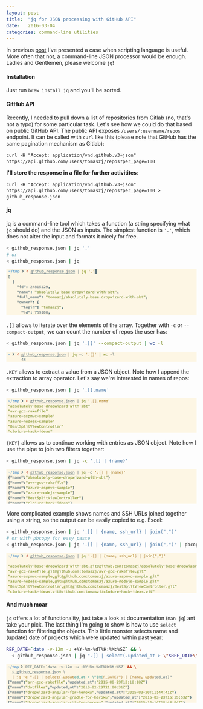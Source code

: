 ```yaml
---
layout: post
title:  "jq for JSON processing with GitHub API"
date:   2016-03-04
categories: command-line utilities
---
```


In previous [post](/ruby/2016/02/21/gitlab-and-interactive-ruby.html) I've presented a case when scripting language is useful. More often that not, a command-line JSON processor would be enough. Ladies and Gentlemen, please welcome `jq`!

#### Installation

Just run `brew install jq` and you'll be sorted.

#### GitHub API

Recently, I needed to pull down a list of repositories from Gitlab (no, that's not a typo) for some particular task. Let's see how we could do that based on public GitHub API. The public API exposes `/users/:username/repos` endpoint. It can be called with `curl` like this (please note that GitHub has the same pagination mechanism as Gitlab):

    curl -H "Accept: application/vnd.github.v3+json" https://api.github.com/users/tomaszj/repos?per_page=100

**I'll store the response in a file for further activitites**:

    curl -H "Accept: application/vnd.github.v3+json" https://api.github.com/users/tomaszj/repos?per_page=100 > github_response.json

#### jq

jq is a command-line tool which takes a function (a string specifying what `jq` should do) and the JSON as inputs. The simplest function is `'.'`, which does not alter the input and formats it nicely for free.

```bash
< github_response.json | jq '.'
# or
< github_response.json | jq
```

![jq 1st example](/images/jq/jq1.png)

`.[]` allows to iterate over the elements of the array. Together with `-c` or `--compact-output`, we can count the number of repos the user has:

```bash
< github_response.json | jq '.[]' --compact-output | wc -l
```

![jq 2st example](/images/jq/jq2.png)

`.KEY` allows to extract a value from a JSON object. Note how I append the extraction to array operator. Let's say we're interested in names of repos:

```bash
< github_response.json | jq '.[].name'
```

![jq 3st example](/images/jq/jq3.png)

`{KEY}` allows us to continue working with entries as JSON object. Note how I use the pipe to join two filters together:

```bash
< github_response.json | jq -c '.[] | {name}'
```
![jq 4st example](/images/jq/jq4.png)

More complicated example shows names and SSH URLs joined together using a string, so the output can be easily copied to e.g. Excel:

```bash
< github_response.json | jq '.[] | {name, ssh_url} | join(",")'
# or with pbcopy for easy paste
< github_response.json | jq '.[] | {name, ssh_url} | join(",")' | pbcopy
```

![jq 5st example](/images/jq/jq5.png)

#### And much moar

`jq` offers a lot of functionality, just take a look at documentation (`man jq`) ant take your pick. The last thing I'm going to show is how to use `select` function for filtering the objects. This little monster selects name and (update) date of projects which were updated within past year:

```bash
REF_DATE=`date -v-12m -u +%Y-%m-%dT%H:%M:%SZ` && \
  < github_response.json | jq ".[] | select(.updated_at > \"$REF_DATE\") | {name, updated_at}"
```

![jq 6st example](/images/jq/jq6.png)

